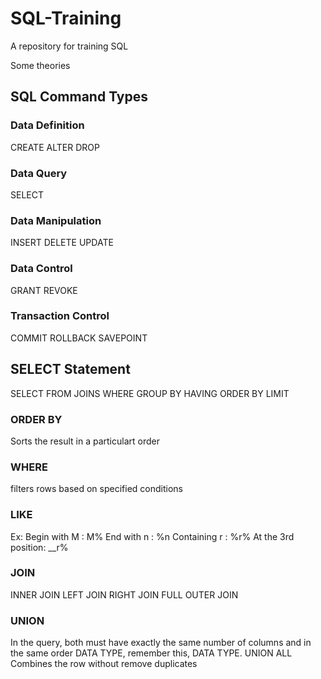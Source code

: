 # SQL-Training
A repository for training SQL

Some theories

## SQL Command Types
### Data Definition
CREATE
ALTER
DROP
### Data Query
SELECT
### Data Manipulation
INSERT
DELETE
UPDATE
### Data Control
GRANT
REVOKE
### Transaction Control
COMMIT
ROLLBACK
SAVEPOINT

## SELECT Statement
SELECT
FROM
JOINS
WHERE
GROUP BY
HAVING
ORDER BY
LIMIT

### ORDER BY
Sorts the result in a particulart order

### WHERE
filters rows based on specified conditions

### LIKE
Ex:
Begin with M : M%
End with n : %n
Containing r : %r%
At the 3rd position: __r%

### JOIN
INNER JOIN
LEFT JOIN
RIGHT JOIN
FULL OUTER JOIN

### UNION
In the query, both must have exactly the same number of columns and in the same order DATA TYPE, remember this, DATA TYPE.
UNION ALL 
Combines the row without remove duplicates